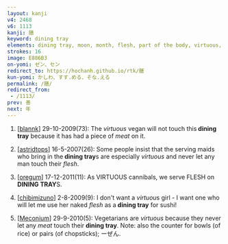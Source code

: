```yaml
---
layout: kanji
v4: 2468
v6: 1113
kanji: 膳
keyword: dining tray
elements: dining tray, moon, month, flesh, part of the body, virtuous, sheep, horns, mouth
strokes: 16
image: E886B3
on-yomi: ゼン、セン
redirect_to: https://hochanh.github.io/rtk/膳
kun-yomi: かしわ、すす.める、そな.える
permalink: /膳/
redirect_from:
 - /1113/
prev: 善
next: 年
---
```


1) [<a href="http://kanji.koohii.com/profile/blannk">blannk</a>] 29-10-2009(73): The <em>virtuous</em> vegan will not touch this<strong> dining tray</strong> because it has had a piece of <em>meat</em> on it.

2) [<a href="http://kanji.koohii.com/profile/astridtops">astridtops</a>] 16-5-2007(26): Some people insist that the serving maids who bring in the<strong> dining tray</strong>s are especially <em>virtuous</em> and never let any man touch their <em>flesh</em>.

3) [<a href="http://kanji.koohii.com/profile/oregum">oregum</a>] 17-12-2011(11): As VIRTUOUS cannibals, we serve FLESH on<strong> DINING TRAY</strong>S.

4) [<a href="http://kanji.koohii.com/profile/chibimizuno">chibimizuno</a>] 2-8-2009(9): I don&#039;t want a <em>virtuou</em>s girl - I want one who will let me use her naked <em>flesh</em> as a<strong> dining tray</strong> for sushi!

5) [<a href="http://kanji.koohii.com/profile/Meconium">Meconium</a>] 29-9-2010(5): Vegetarians are <em>virtuous</em> because they never let any <em>meat</em> touch their<strong> dining tray</strong>. Note: also the counter for bowls (of rice) or pairs (of chopsticks); ーぜん.

